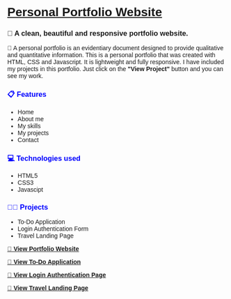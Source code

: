 <!DOCTYPE html>
<html lang="en">
<head>
    <meta charset="UTF-8">
    <meta http-equiv="X-UA-Compatible" content="IE=edge">
    <meta name="viewport" content="width=device-width, initial-scale=1.0">
</head>
<body style="font-family: Arial, Helvetica, sans-serif;">
    <h1><u>Personal Portfolio Website</u></h1>
    <div>
    <h3><b>📌 A clean, beautiful and responsive portfolio website.</b></h3>
    <p >📌 A personal portfolio is an evidentiary document designed to provide qualitative and quantitative information.
    This is a personal portfolio that was created with HTML, CSS and Javascript. It is lightweight and fully responsive. 
        I have included my projects in this portfolio. Just click on the <b>"View Project"</b> button and you can see my work.</p>
    </div>
    <div>
    <h3 style="color: blue;">📋 Features</h3>
    <ul>
        <li>Home</li>
        <li>About me</li>
        <li>My skills</li>
        <li>My projects</li>
        <li>Contact</li>
    </ul>
    </div>
    <div>
        <h3 style="color: blue;">💻 Technologies used</h3>
        <ul>
            <li>HTML5</li>
            <li>CSS3</li>
            <li>Javascipt</li> 
        </ul>
        </div>
        <div>
            <h3 style="color: blue;">👨‍💻 Projects</h3>
            <ul>
                <li>To-Do Application</li>
                <li>Login Authentication Form</li>
                <li>Travel Landing Page</li> 
            </ul>
            </div>
    <a href="https://ruchika17012001.github.io/Portfolio-Website/" target="_blank"><p><b>📌 View Portfolio Website</b></p></a>
    <a href="https://todolist1s.000webhostapp.com/" target="_blank"><p><b>📌 View To-Do Application</b></p></a>
    <a href="https://authentication50073924.000webhostapp.com/" target="_blank"><p><b>📌 View Login Authentication Page</b></p></a>
    <a href="https://travellanding5689.000webhostapp.com/" target="_blank"><p><b>📌 View Travel Landing Page</b></p></a>
</body>
</html>

